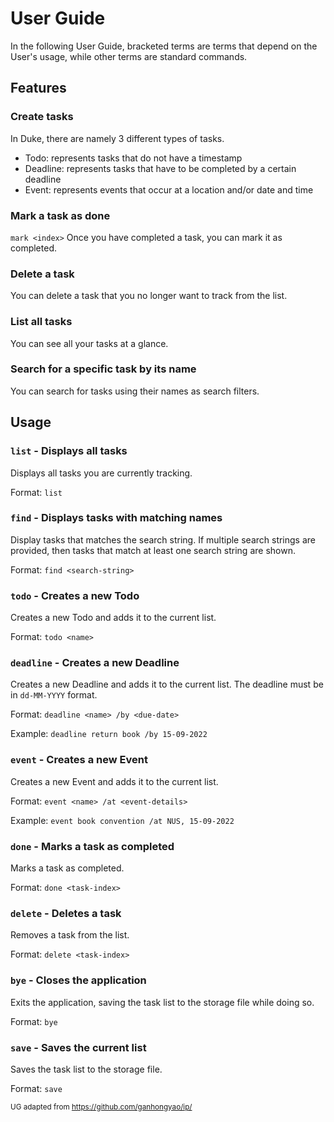 # User Guide
In the following User Guide, bracketed terms are terms that depend on the User's usage, while other terms are standard commands.
## Features

### Create tasks

In Duke, there are namely 3 different types of tasks.
- Todo: represents tasks that do not have a timestamp
- Deadline: represents tasks that have to be completed by a certain deadline
- Event: represents events that occur at a location and/or date and time

### Mark a task as done
```mark <index>``` 
Once you have completed a task, you can mark it as completed.

### Delete a task

You can delete a task that you no longer want to track from the list.

### List all tasks

You can see all your tasks at a glance.

### Search for a specific task by its name

You can search for tasks using their names as search filters.


## Usage

### `list` - Displays all tasks

Displays all tasks you are currently tracking.

Format: `list`

### `find` - Displays tasks with matching names

Display tasks that matches the search string. If multiple search strings are provided, then tasks that match at least
one search string are shown.

Format: `find <search-string>`

### `todo` - Creates a new Todo

Creates a new Todo and adds it to the current list.

Format: `todo <name>`

### `deadline` - Creates a new Deadline

Creates a new Deadline and adds it to the current list. The deadline must be in `dd-MM-YYYY` format.

Format: `deadline <name> /by <due-date>`

Example: `deadline return book /by 15-09-2022`

### `event` - Creates a new Event

Creates a new Event and adds it to the current list. 

Format: `event <name> /at <event-details>`

Example: `event book convention /at NUS, 15-09-2022`

### `done` - Marks a task as completed

Marks a task as completed.

Format: `done <task-index>`

### `delete` - Deletes a task

Removes a task from the list.

Format: `delete <task-index>`

### `bye` - Closes the application

Exits the application, saving the task list to the storage file while doing so.

Format: `bye`

### `save` - Saves the current list

Saves the task list to the storage file.

Format: `save`

<sub> UG adapted from https://github.com/ganhongyao/ip/ </sub>